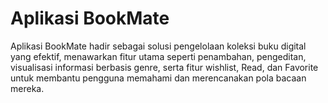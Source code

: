 # Aplikasi BookMate
Aplikasi BookMate hadir sebagai solusi pengelolaan koleksi buku digital yang efektif, menawarkan fitur utama seperti penambahan, pengeditan, visualisasi informasi berbasis genre, serta fitur wishlist, Read, dan Favorite untuk membantu pengguna memahami dan merencanakan pola bacaan mereka.

